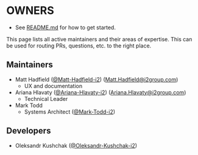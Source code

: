 # OWNERS

* See [README.md](README.md) for how to get started.

This page lists all active maintainers and their areas of expertise. This can be used for
routing PRs, questions, etc. to the right place.

## Maintainers

* Matt Hadfield ([@Matt-Hadfield-i2](https://github.com/Matt-Hadfield-i2)) (<Matt.Hadfield@i2group.com>)
  * UX and documentation
* Ariana Hlavaty ([@Ariana-Hlavaty-i2](https://github.com/Ariana-Hlavaty-i2)) (<Ariana.Hlavaty@i2group.com>)
  * Technical Leader
* Mark Todd
  * Systems Architect ([@Mark-Todd-i2](https://github.com/Mark-Todd-i2))

## Developers

* Oleksandr Kushchak ([@Oleksandr-Kushchak-i2](https://github.com/Oleksandr-Kushchak-i2))
